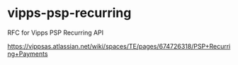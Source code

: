 # vipps-psp-recurring
RFC for Vipps PSP Recurring API 


https://vippsas.atlassian.net/wiki/spaces/TE/pages/674726318/PSP+Recurring+Payments
